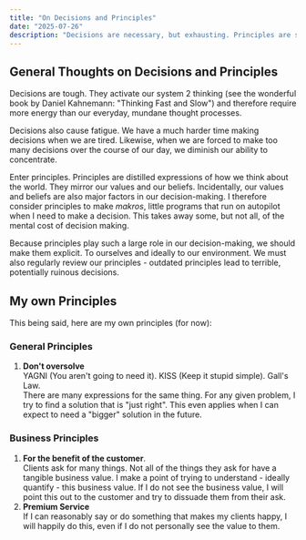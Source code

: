 ```yaml
---
title: "On Decisions and Principles"
date: "2025-07-26"
description: "Decisions are necessary, but exhausting. Principles are shortcuts we build for ourselves to make better decisions with more ease."
---
```


## General Thoughts on Decisions and Principles

Decisions are tough. They activate our system 2 thinking (see the wonderful book by Daniel Kahnemann: "Thinking Fast and Slow") and therefore require more energy than our everyday, mundane thought processes.

Decisions also cause fatigue. We have a much harder time making decisions when we are tired. 
Likewise, when we are forced to make too many decisions over the course of our day, we diminish our ability to concentrate. 

Enter principles. Principles are distilled expressions of how we think about the world. They mirror our values and our beliefs. 
Incidentally, our values and beliefs are also major factors in our decision-making. 
I therefore consider principles to make _makros_, little programs that run on autopilot when I need to make a decision. 
This takes away some, but not all, of the mental cost of decision making.

Because principles play such a large role in our decision-making, we should make them explicit. To ourselves and ideally to our environment. We must also regularly review our principles - outdated principles lead to terrible, potentially ruinous decisions.

## My own Principles

This being said, here are my own principles (for now):

### General Principles
1. **Don't oversolve** <br>
YAGNI (You aren't going to need it). KISS (Keep it stupid simple). Gall's Law. <br> 
There are many expressions for the same thing. For any given problem, I try to find a solution that is "just right". 
This even applies when I can expect to need a "bigger" solution in the future.

### Business Principles

1. **For the benefit of the customer**. <br> 
Clients ask for many things. Not all of the things they ask for have a tangible business value. I make a point of trying to understand - ideally quantify - this business value. If I do not see the business value, I will point this out to the customer and try to dissuade them from their ask.
2. **Premium Service** <br>
If I can reasonably say or do something that makes my clients happy, I will happily do this, even if I do not personally see the value to them.
